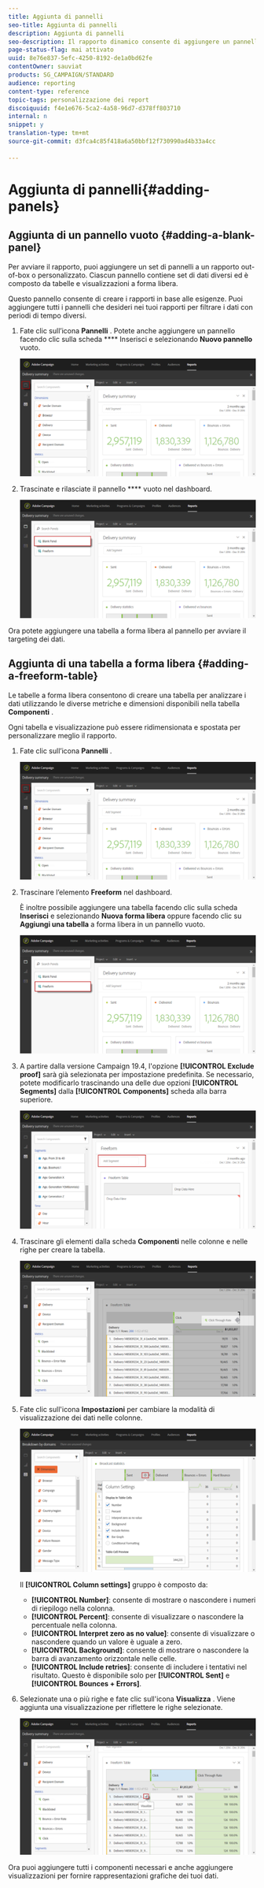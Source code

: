 ```yaml
---
title: Aggiunta di pannelli
seo-title: Aggiunta di pannelli
description: Aggiunta di pannelli
seo-description: Il rapporto dinamico consente di aggiungere un pannello per filtrare meglio i dati in base al periodo di tempo scelto.
page-status-flag: mai attivato
uuid: 8e76e837-5efc-4250-8192-de1a0bd62fe
contentOwner: sauviat
products: SG_CAMPAIGN/STANDARD
audience: reporting
content-type: reference
topic-tags: personalizzazione dei report
discoiquuid: f4e1e676-5ca2-4a58-96d7-d378ff803710
internal: n
snippet: y
translation-type: tm+mt
source-git-commit: d3fca4c85f418a6a50bbf12f730990ad4b33a4cc

---
```



# Aggiunta di pannelli{#adding-panels}

## Aggiunta di un pannello vuoto {#adding-a-blank-panel}

Per avviare il rapporto, puoi aggiungere un set di pannelli a un rapporto out-of-box o personalizzato. Ciascun pannello contiene set di dati diversi ed è composto da tabelle e visualizzazioni a forma libera.

Questo pannello consente di creare i rapporti in base alle esigenze. Puoi aggiungere tutti i pannelli che desideri nei tuoi rapporti per filtrare i dati con periodi di tempo diversi.

1. Fate clic sull’icona **Pannelli** . Potete anche aggiungere un pannello facendo clic sulla scheda **** Inserisci e selezionando **Nuovo pannello** vuoto.

   ![](assets/dynamic_report_panel_1.png)

1. Trascinate e rilasciate il pannello **** vuoto nel dashboard.

   ![](assets/dynamic_report_panel.png)

Ora potete aggiungere una tabella a forma libera al pannello per avviare il targeting dei dati.

## Aggiunta di una tabella a forma libera {#adding-a-freeform-table}

Le tabelle a forma libera consentono di creare una tabella per analizzare i dati utilizzando le diverse metriche e dimensioni disponibili nella tabella **Componenti** .

Ogni tabella e visualizzazione può essere ridimensionata e spostata per personalizzare meglio il rapporto.

1. Fate clic sull’icona **Pannelli** .

   ![](assets/dynamic_report_panel_1.png)

1. Trascinare l’elemento **Freeform** nel dashboard.

   È inoltre possibile aggiungere una tabella facendo clic sulla scheda **Inserisci** e selezionando **Nuova forma libera** oppure facendo clic su **Aggiungi una tabella** a forma libera in un pannello vuoto.

   ![](assets/dynamic_report_panel_2.png)

1. A partire dalla versione Campaign 19.4, l'opzione **[!UICONTROL Exclude proof]** sarà già selezionata per impostazione predefinita. Se necessario, potete modificarlo trascinando una delle due opzioni **[!UICONTROL Segments]** dalla **[!UICONTROL Components]** scheda alla barra superiore.

   ![](assets/dynamic_report_panel_3.png)

1. Trascinare gli elementi dalla scheda **Componenti** nelle colonne e nelle righe per creare la tabella.

   ![](assets/dynamic_report_freeform_3.png)

1. Fate clic sull'icona **Impostazioni** per cambiare la modalità di visualizzazione dei dati nelle colonne.

   ![](assets/dynamic_report_freeform_4.png)

   Il **[!UICONTROL Column settings]** gruppo è composto da:

   * **[!UICONTROL Number]**: consente di mostrare o nascondere i numeri di riepilogo nella colonna.
   * **[!UICONTROL Percent]**: consente di visualizzare o nascondere la percentuale nella colonna.
   * **[!UICONTROL Interpret zero as no value]**: consente di visualizzare o nascondere quando un valore è uguale a zero.
   * **[!UICONTROL Background]**: consente di mostrare o nascondere la barra di avanzamento orizzontale nelle celle.
   * **[!UICONTROL Include retries]**: consente di includere i tentativi nel risultato. Questo è disponibile solo per **[!UICONTROL Sent]** e **[!UICONTROL Bounces + Errors]**.

1. Selezionate una o più righe e fate clic sull'icona **Visualizza** . Viene aggiunta una visualizzazione per riflettere le righe selezionate.

   ![](assets/dynamic_report_freeform_5.png)

Ora puoi aggiungere tutti i componenti necessari e anche aggiungere visualizzazioni per fornire rappresentazioni grafiche dei tuoi dati.
